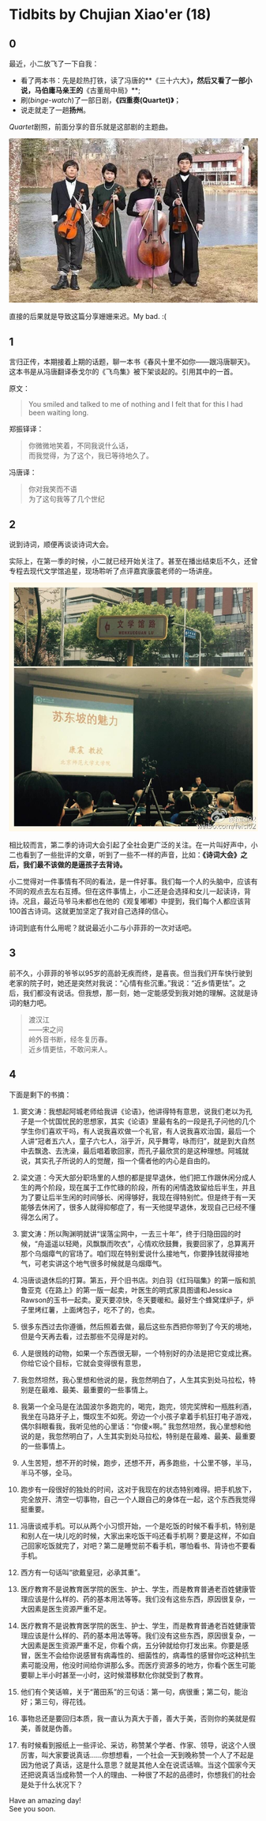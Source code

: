 # Tidbits by Chujian Xiao'er (18)

## 0
最近，小二放飞了一下自我：
- 看了两本书：先是趁热打铁，读了冯唐的**《三十六大》**，然后又看了一部小说，马伯庸马亲王的**《古董局中局》**;
- 刷(*binge-watch*)了一部日剧，**《四重奏(Quartet)》**；
- 说走就走了一趟**扬州**。

*Quartet*剧照，前面分享的音乐就是这部剧的主题曲。

![](quartet.jpg)

直接的后果就是导致这篇分享姗姗来迟。My bad. :(

## 1
言归正传，本期接着上期的话题，聊一本书《春风十里不如你——跟冯唐聊天》。这本书是从冯唐翻译泰戈尔的《飞鸟集》被下架谈起的。引用其中的一首。

原文：
> You smiled and talked to me of nothing and I felt that for this I had been waiting long.


郑振铎译：
> 你微微地笑着，不同我说什么话，  
> 而我觉得，为了这个，我已等待地久了。


冯唐译：
> 你对我笑而不语  
> 为了这句我等了几个世纪

## 2

说到诗词，顺便再谈谈诗词大会。

实际上，在第一季的时候，小二就已经开始关注了。甚至在播出结束后不久，还曾专程去现代文学馆追星，现场聆听了点评嘉宾康震老师的一场讲座。

![](kangzhen.jpg)

相比较而言，第二季的诗词大会引起了全社会更广泛的关注。在一片叫好声中，小二也看到了一些批评的文章，听到了一些不一样的声音，比如：**《诗词大会》之后，我们最不该做的是逼孩子去背诗。**

小二觉得对一件事情有不同的看法，是一件好事。我们每一个人的头脑中，应该有不同的观点去左右互搏。但在这件事情上，小二还是会选择和女儿一起读诗，背诗。况且，最近马爷马未都也在他的《观复嘟嘟》中提到，我们每个人都应该背100首古诗词。这就更加坚定了我对自己选择的信心。

诗词到底有什么用呢？就说最近小二与小菲菲的一次对话吧。

## 3
前不久，小菲菲的爷爷以95岁的高龄无疾而终，是喜丧。但当我们开车快行驶到老家的院子时，她还是突然对我说：“心情有些沉重。”我说：“近乡情更怯”。之后，我们都没有说话。但我想，那一刻，她一定能感受到我对她的理解。这就是诗词的魅力吧。

> 渡汉江  
> ——宋之问  
> 岭外音书断，经冬复历春。  
> 近乡情更怯，不敢问来人。  

## 4
下面是剩下的书摘：
1. 窦文涛：我想起阿城老师给我讲《论语》，他讲得特有意思，说我们老以为孔子是一个忧国忧民的思想家，其实《论语》里最有名的一段是孔子问他的几个学生你们喜欢干吗，有人说我喜欢做一个礼官，有人说我喜欢治国，最后一个人讲“冠者五六人，童子六七人，浴乎沂，风乎舞雩，咏而归”，就是到大自然中去飘逸、去洗澡，最后唱着歌回家，而孔子最欣赏的是这种理想。阿城就说，其实孔子所说的人的觉醒，指一个儒者他的内心是自由的。

1. 梁文道：今天大部分职场里的人想的都是提早退休，他们把工作跟休闲分成人生的两个阶段，现在属于工作忙碌的阶段，所有的闲情逸致留给后半生，并且为了要让后半生闲的时间够长、闲得够好，我现在得特别忙。但是终于有一天能够去休闲了，很多人就得抑郁症了，有一天他提早退休，发现自己已经不懂得怎么闲了。  

1. 窦文涛：所以陶渊明就讲“误落尘网中，一去三十年”，终于归隐田园的时候，“舟遥遥以轻飏，风飘飘而吹衣”，心情欢欣鼓舞，我要回家了，总算离开那个乌烟瘴气的官场了。咱们现在特别爱说什么接地气，你要挣钱就得接地气，可老实讲这个地气很多时候就是乌烟瘴气。

1. 冯唐谈退休后的打算。第五，开个旧书店。刘白羽《红玛瑙集》的第一版和凯鲁亚克《在路上》的第一版一起卖，叶医生的明式家具图谱和Jessica Rawson的玉书一起卖。夏天要凉快，冬天要暖和。最好生个蜂窝煤炉子，炉子里烤红薯，上面烤包子，吃不了的，也卖。

1. 很多东西过去你遵循，然后照着去做，最后这些东西把你带到了今天的境地，但是今天再去看，过去那些不见得是对的。  

1. 人是很贱的动物，如果一个东西很无聊，一个特别好的办法是把它变成比赛。你给它设个目标，它就会变得很有意思，	  

1. 我忽然坦然，我心里想和他说的是，我忽然明白了，人生其实到处马拉松，特别是在最难、最美、最重要的一些事情上。  

1. 我第一个全马是在法国波尔多跑完的，喝完，跑完，领完奖牌和一瓶胜利酒，我坐在马路牙子上，慨叹生不如死。旁边一个小孩子拿着手机狂打电子游戏，偶尔斜眼看我，我听见他的心里话：“你傻×啊。” 我忽然坦然，我心里想和他说的是，我忽然明白了，人生其实到处马拉松，特别是在最难、最美、最重要的一些事情上。

1. 人生苦短，想不开的时候，跑步，还想不开，再多跑些，十公里不够，半马，半马不够，全马。

1. 跑步有一段很好的独处的时间，这对于我现在的状态特别难得。把手机放下，完全放开、清空一切事物，自己一个人跟自己的身体在一起，这个东西我觉得挺重要。  

1. 冯唐谈戒手机。可以从两个小习惯开始，一个是吃饭的时候不看手机，特别是和别人在一块儿吃的时候，大家出来吃饭干吗还看手机啊？要是这样，不如自己回家吃饭就完了，对吧？第二是睡觉前不看手机，哪怕看书、背诗也不要看手机。	  

1. 西方有一句话叫“欲戴皇冠，必承其重”。

1. 医疗教育不是说教育医学院的医生、护士、学生，而是教育普通老百姓健康管理应该是什么样的、药的基本用法等等。我们没有这些东西，原因很复杂，一大因素是医生资源严重不足。  

1. 医疗教育不是说教育医学院的医生、护士、学生，而是教育普通老百姓健康管理应该是什么样的、药的基本用法等等。我们没有这些东西，原因很复杂，一大因素是医生资源严重不足，你看个病，五分钟就给你打发出来。你要是感冒，医生不会给你说感冒有病毒性的、细菌性的，病毒性的感冒你吃这种抗生素可能没用，他没时间给你讲那么多。而医疗资源多的地方，你看个医生可能要聊上半小时甚至一小时，这时候潜移默化你就受到了教育。

1. 他们有个笑话嘛，关于“莆田系”的三句话：第一句，病很重；第二句，能治好；第三句，得花钱。

1. 事物总还是要回归本质，我一直认为真大于善，善大于美，否则你的美就是假美，善就是伪善。  

1. 有时候看到报纸上一些评论、采访，称赞某个学者、作家、领导，说这个人很厉害，叫大家要说真话……你想想看，一个社会一天到晚称赞一个人了不起是因为他说了真话，这是什么意思？就是其他人全在说谎话嘛。当这个国家今天还把说真话当成称赞一个人的理由、一种很了不起的品德时，你想我们的社会是处于什么状况下？

Have an amazing day!  
See you soon.
